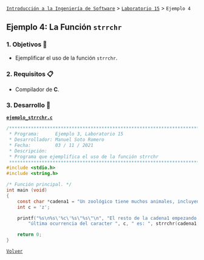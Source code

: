 [`Introducción a la Ingeniería de Software`](../../README.md) > [`Laboratorio 15`](../README.md) > `Ejemplo 4`

## Ejemplo 4: La Función `strrchr`

### 1. Objetivos :dart:

- Ejemplificar el uso de la función `strrchr`.

### 2. Requisitos :clipboard:

- Compilador de __C__.

### 3. Desarrollo :rocket:

**[`ejemplo_strrchr.c`](codigos/ejemplo_strrchr.c)**

```c
/*******************************************************************************
 * Programa:      Ejemplo 3, Laboratorio 15                                    *
 * Desarrollador: Manuel Soto Romero                                           *
 * Fecha:         03 / 11 / 2021                                               *
 * Descripción:                                                                *
 * Programa que ejemplifica el uso de la función strrchr                       *
 ******************************************************************************/
#include <stdio.h>
#include <string.h>

/* Función principal. */
int main (void)
{
    const char *cadena1 = "Un zoológico tiene muchos animales, incluyendo cebras";
    int c = 'z';

    printf("%s\n%s\'%c\'%s\"%s\"\n", "El resto de la cadena1 empezando por la", 
        "última ocurrencia del caracter ", c, " es: ", strrchr(cadena1,c));

    return 0;
}
```

   
[`Volver`](../README.md)
